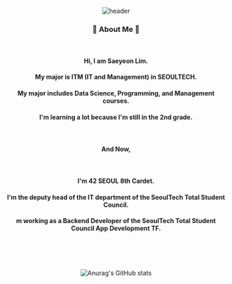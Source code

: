 <div align="center">

![header](https://capsule-render.vercel.app/api?type=transparent&fontcolor=0080ff&height=150&section=header&animation=blink&text=Saeyeon's%20Git%20Profile&fontSize=50)

</div>

<div align="center">

### 🐰 About Me 🐰

<br>

#### Hi, I am Saeyeon Lim.     
#### My major is ITM (IT and Management) in SEOULTECH.
#### My major includes Data Science, Programming, and Management courses.  
#### I'm learning a lot because I'm still in the 2nd grade.

<br>

#### And Now,

<br>

#### I'm 42 SEOUL 8th Cardet.
#### I'm the deputy head of the IT department of the SeoulTech Total Student Council. 
#### m working as a Backend Developer of the SeoulTech Total Student Council App Development TF.

<br>
<br>
<br>


![Anurag's GitHub stats](https://github-readme-stats.vercel.app/api?username=saeyeonn&show_icons=true&theme=soft)

</div>


<br>
